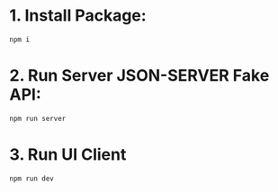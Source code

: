 # 1. Install Package:
```sh
npm i
```

# 2. Run Server JSON-SERVER Fake API:
```sh
npm run server
```

# 3. Run UI Client
```sh
npm run dev
```